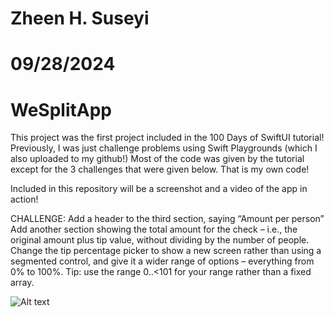 # Zheen H. Suseyi
# 09/28/2024
# WeSplitApp



This project was the first project included in the 100 Days of SwiftUI tutorial! Previously, I was just challenge problems using Swift Playgrounds (which I also uploaded to my github!) Most of the code was given by the tutorial except for the 3 challenges that were given below. That is my own code!

Included in this repository will be a screenshot and a video of the app in action!

CHALLENGE:
Add a header to the third section, saying “Amount per person”
Add another section showing the total amount for the check – i.e., the original amount plus tip value, without dividing by the number of people.
Change the tip percentage picker to show a new screen rather than using a segmented control, and give it a wider range of options – everything from 0% to 100%. Tip: use the range 0..<101 for your range rather than a fixed array.

![Alt text](https://github.com/zheensuseyi/WeSplitApp/blob/main/your-gif-file.gif)
